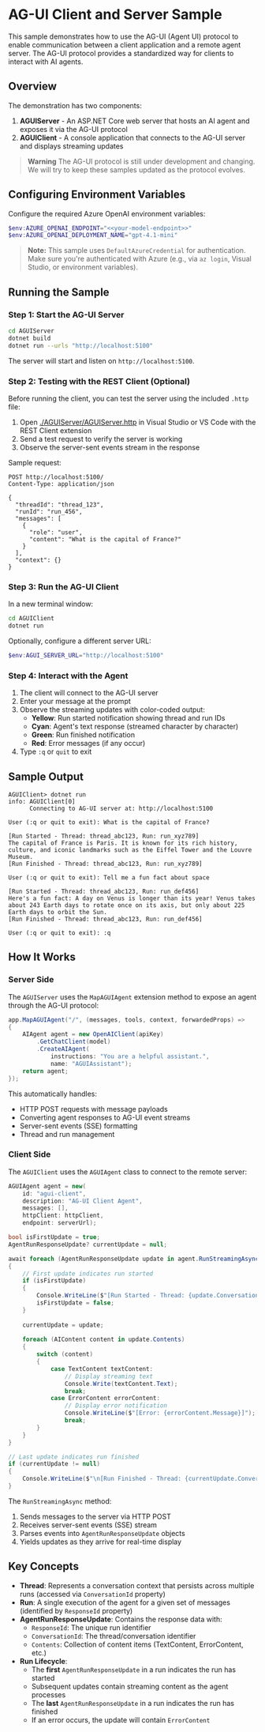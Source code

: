 # AG-UI Client and Server Sample

This sample demonstrates how to use the AG-UI (Agent UI) protocol to enable communication between a client application and a remote agent server. The AG-UI protocol provides a standardized way for clients to interact with AI agents.

## Overview

The demonstration has two components:

1. **AGUIServer** - An ASP.NET Core web server that hosts an AI agent and exposes it via the AG-UI protocol
2. **AGUIClient** - A console application that connects to the AG-UI server and displays streaming updates

> **Warning**
> The AG-UI protocol is still under development and changing.
> We will try to keep these samples updated as the protocol evolves.

## Configuring Environment Variables

Configure the required Azure OpenAI environment variables:

```powershell
$env:AZURE_OPENAI_ENDPOINT="<<your-model-endpoint>>"
$env:AZURE_OPENAI_DEPLOYMENT_NAME="gpt-4.1-mini"
```

> **Note:** This sample uses `DefaultAzureCredential` for authentication. Make sure you're authenticated with Azure (e.g., via `az login`, Visual Studio, or environment variables).

## Running the Sample

### Step 1: Start the AG-UI Server

```bash
cd AGUIServer
dotnet build
dotnet run --urls "http://localhost:5100"
```

The server will start and listen on `http://localhost:5100`.

### Step 2: Testing with the REST Client (Optional)

Before running the client, you can test the server using the included `.http` file:

1. Open [./AGUIServer/AGUIServer.http](./AGUIServer/AGUIServer.http) in Visual Studio or VS Code with the REST Client extension
2. Send a test request to verify the server is working
3. Observe the server-sent events stream in the response

Sample request:
```http
POST http://localhost:5100/
Content-Type: application/json

{
  "threadId": "thread_123",
  "runId": "run_456",
  "messages": [
    {
      "role": "user",
      "content": "What is the capital of France?"
    }
  ],
  "context": {}
}
```

### Step 3: Run the AG-UI Client

In a new terminal window:

```bash
cd AGUIClient
dotnet run
```

Optionally, configure a different server URL:

```powershell
$env:AGUI_SERVER_URL="http://localhost:5100"
```

### Step 4: Interact with the Agent

1. The client will connect to the AG-UI server
2. Enter your message at the prompt
3. Observe the streaming updates with color-coded output:
   - **Yellow**: Run started notification showing thread and run IDs
   - **Cyan**: Agent's text response (streamed character by character)
   - **Green**: Run finished notification
   - **Red**: Error messages (if any occur)
4. Type `:q` or `quit` to exit

## Sample Output

```
AGUIClient> dotnet run
info: AGUIClient[0]
      Connecting to AG-UI server at: http://localhost:5100

User (:q or quit to exit): What is the capital of France?

[Run Started - Thread: thread_abc123, Run: run_xyz789]
The capital of France is Paris. It is known for its rich history, culture, and iconic landmarks such as the Eiffel Tower and the Louvre Museum.
[Run Finished - Thread: thread_abc123, Run: run_xyz789]

User (:q or quit to exit): Tell me a fun fact about space

[Run Started - Thread: thread_abc123, Run: run_def456]
Here's a fun fact: A day on Venus is longer than its year! Venus takes about 243 Earth days to rotate once on its axis, but only about 225 Earth days to orbit the Sun.
[Run Finished - Thread: thread_abc123, Run: run_def456]

User (:q or quit to exit): :q
```

## How It Works

### Server Side

The `AGUIServer` uses the `MapAGUIAgent` extension method to expose an agent through the AG-UI protocol:

```csharp
app.MapAGUIAgent("/", (messages, tools, context, forwardedProps) =>
{
    AIAgent agent = new OpenAIClient(apiKey)
        .GetChatClient(model)
        .CreateAIAgent(
            instructions: "You are a helpful assistant.",
            name: "AGUIAssistant");
    return agent;
});
```

This automatically handles:
- HTTP POST requests with message payloads
- Converting agent responses to AG-UI event streams
- Server-sent events (SSE) formatting
- Thread and run management

### Client Side

The `AGUIClient` uses the `AGUIAgent` class to connect to the remote server:

```csharp
AGUIAgent agent = new(
    id: "agui-client",
    description: "AG-UI Client Agent",
    messages: [],
    httpClient: httpClient,
    endpoint: serverUrl);

bool isFirstUpdate = true;
AgentRunResponseUpdate? currentUpdate = null;

await foreach (AgentRunResponseUpdate update in agent.RunStreamingAsync(messages, thread))
{
    // First update indicates run started
    if (isFirstUpdate)
    {
        Console.WriteLine($"[Run Started - Thread: {update.ConversationId}, Run: {update.ResponseId}]");
        isFirstUpdate = false;
    }
    
    currentUpdate = update;
    
    foreach (AIContent content in update.Contents)
    {
        switch (content)
        {
            case TextContent textContent:
                // Display streaming text
                Console.Write(textContent.Text);
                break;
            case ErrorContent errorContent:
                // Display error notification
                Console.WriteLine($"[Error: {errorContent.Message}]");
                break;
        }
    }
}

// Last update indicates run finished
if (currentUpdate != null)
{
    Console.WriteLine($"\n[Run Finished - Thread: {currentUpdate.ConversationId}, Run: {currentUpdate.ResponseId}]");
}
```

The `RunStreamingAsync` method:
1. Sends messages to the server via HTTP POST
2. Receives server-sent events (SSE) stream
3. Parses events into `AgentRunResponseUpdate` objects
4. Yields updates as they arrive for real-time display

## Key Concepts

- **Thread**: Represents a conversation context that persists across multiple runs (accessed via `ConversationId` property)
- **Run**: A single execution of the agent for a given set of messages (identified by `ResponseId` property)
- **AgentRunResponseUpdate**: Contains the response data with:
  - `ResponseId`: The unique run identifier
  - `ConversationId`: The thread/conversation identifier
  - `Contents`: Collection of content items (TextContent, ErrorContent, etc.)
- **Run Lifecycle**: 
  - The **first** `AgentRunResponseUpdate` in a run indicates the run has started
  - Subsequent updates contain streaming content as the agent processes
  - The **last** `AgentRunResponseUpdate` in a run indicates the run has finished
  - If an error occurs, the update will contain `ErrorContent`